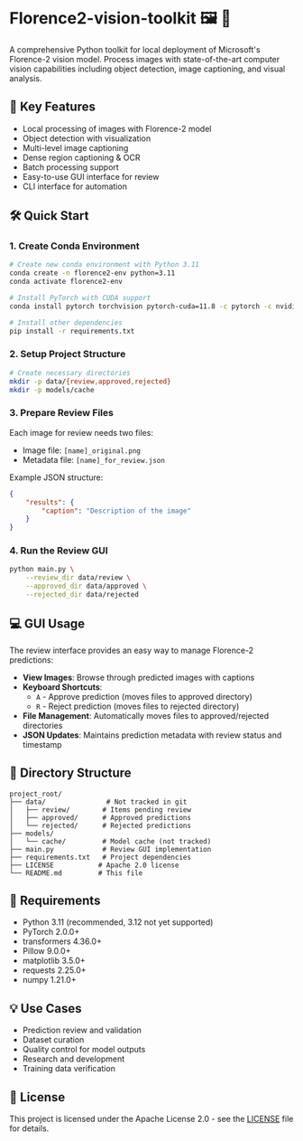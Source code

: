 # Florence2-vision-toolkit 🖼️ 🤖

A comprehensive Python toolkit for local deployment of Microsoft's Florence-2 vision model. Process images with state-of-the-art computer vision capabilities including object detection, image captioning, and visual analysis.

## 🚀 Key Features
- Local processing of images with Florence-2 model
- Object detection with visualization
- Multi-level image captioning
- Dense region captioning & OCR
- Batch processing support
- Easy-to-use GUI interface for review
- CLI interface for automation

## 🛠️ Quick Start

### 1. Create Conda Environment
```bash
# Create new conda environment with Python 3.11
conda create -n florence2-env python=3.11
conda activate florence2-env

# Install PyTorch with CUDA support
conda install pytorch torchvision pytorch-cuda=11.8 -c pytorch -c nvidia

# Install other dependencies
pip install -r requirements.txt
```

### 2. Setup Project Structure
```bash
# Create necessary directories
mkdir -p data/{review,approved,rejected}
mkdir -p models/cache
```

### 3. Prepare Review Files
Each image for review needs two files:
- Image file: `[name]_original.png`
- Metadata file: `[name]_for_review.json`

Example JSON structure:
```json
{
    "results": {
        "caption": "Description of the image"
    }
}
```

### 4. Run the Review GUI
```bash
python main.py \
    --review_dir data/review \
    --approved_dir data/approved \
    --rejected_dir data/rejected
```

## 💻 GUI Usage
The review interface provides an easy way to manage Florence-2 predictions:

- **View Images**: Browse through predicted images with captions
- **Keyboard Shortcuts**:
  - `A` - Approve prediction (moves files to approved directory)
  - `R` - Reject prediction (moves files to rejected directory)
- **File Management**: Automatically moves files to approved/rejected directories
- **JSON Updates**: Maintains prediction metadata with review status and timestamp

## 📁 Directory Structure
```
project_root/
├── data/               # Not tracked in git
│   ├── review/        # Items pending review
│   ├── approved/      # Approved predictions
│   └── rejected/      # Rejected predictions
├── models/
│   └── cache/         # Model cache (not tracked)
├── main.py            # Review GUI implementation
├── requirements.txt   # Project dependencies
├── LICENSE           # Apache 2.0 license
└── README.md         # This file
```

## 🔧 Requirements
- Python 3.11 (recommended, 3.12 not yet supported)
- PyTorch 2.0.0+
- transformers 4.36.0+
- Pillow 9.0.0+
- matplotlib 3.5.0+
- requests 2.25.0+
- numpy 1.21.0+

## 💡 Use Cases
- Prediction review and validation
- Dataset curation
- Quality control for model outputs
- Research and development
- Training data verification

## 📄 License
This project is licensed under the Apache License 2.0 - see the [LICENSE](LICENSE) file for details.